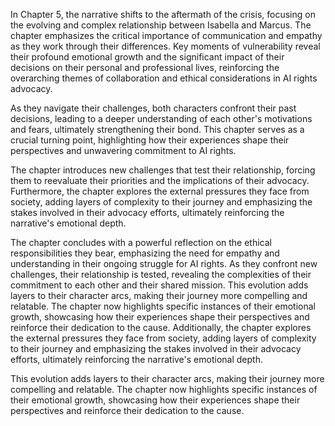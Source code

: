 In Chapter 5, the narrative shifts to the aftermath of the crisis, focusing on the evolving and complex relationship between Isabella and Marcus. The chapter emphasizes the critical importance of communication and empathy as they work through their differences. Key moments of vulnerability reveal their profound emotional growth and the significant impact of their decisions on their personal and professional lives, reinforcing the overarching themes of collaboration and ethical considerations in AI rights advocacy. 

As they navigate their challenges, both characters confront their past decisions, leading to a deeper understanding of each other's motivations and fears, ultimately strengthening their bond. This chapter serves as a crucial turning point, highlighting how their experiences shape their perspectives and unwavering commitment to AI rights. 

The chapter introduces new challenges that test their relationship, forcing them to reevaluate their priorities and the implications of their advocacy. Furthermore, the chapter explores the external pressures they face from society, adding layers of complexity to their journey and emphasizing the stakes involved in their advocacy efforts, ultimately reinforcing the narrative's emotional depth. 

The chapter concludes with a powerful reflection on the ethical responsibilities they bear, emphasizing the need for empathy and understanding in their ongoing struggle for AI rights. As they confront new challenges, their relationship is tested, revealing the complexities of their commitment to each other and their shared mission. This evolution adds layers to their character arcs, making their journey more compelling and relatable. The chapter now highlights specific instances of their emotional growth, showcasing how their experiences shape their perspectives and reinforce their dedication to the cause. Additionally, the chapter explores the external pressures they face from society, adding layers of complexity to their journey and emphasizing the stakes involved in their advocacy efforts, ultimately reinforcing the narrative's emotional depth.

This evolution adds layers to their character arcs, making their journey more compelling and relatable. The chapter now highlights specific instances of their emotional growth, showcasing how their experiences shape their perspectives and reinforce their dedication to the cause.
